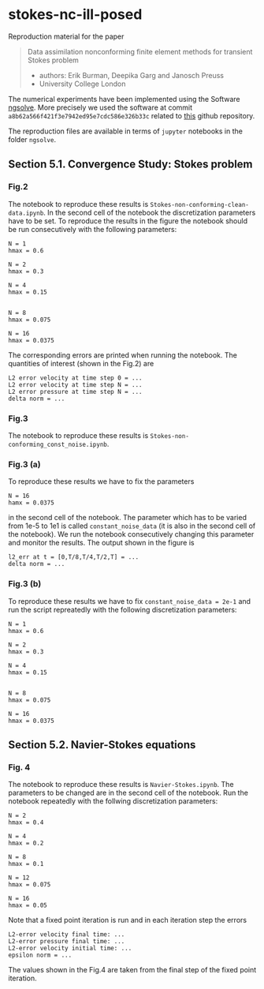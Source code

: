 # stokes-nc-ill-posed
Reproduction material for the paper 
> Data assimilation nonconforming finite element methods for transient Stokes problem 
>
> * authors: Erik Burman, Deepika Garg and Janosch Preuss
> * University College London

The numerical experiments have been implemented using the Software [ngsolve](https://ngsolve.org/). 
More precisely we used the software at commit `a8b62a566f421f3e7942ed95e7cdc586e326b33c` related to [this](https://github.com/NGSolve/ngsolve) github repository.

The reproduction files are available in terms of `jupyter` notebooks in the folder `ngsolve`. 

## Section 5.1. Convergence Study: Stokes problem

### Fig.2 
The notebook to reproduce these results is `Stokes-non-conforming-clean-data.ipynb`. 
In the second cell of the notebook the discretization parameters have to be set. 
To reproduce the results in the figure the notebook should be run consecutively with the following parameters: 

```
N = 1
hmax = 0.6 

N = 2
hmax = 0.3

N = 4
hmax = 0.15


N = 8
hmax = 0.075

N = 16
hmax = 0.0375
``` 
The corresponding errors are printed when running the notebook. The quantities of interest (shown in the Fig.2) are 

```
L2 error velocity at time step 0 = ...
L2 error velocity at time step N = ... 
L2 error pressure at time step N = ...
delta norm = ...
```

### Fig.3
The notebook to reproduce these results is `Stokes-non-conforming_const_noise.ipynb`. 

### Fig.3 (a) 
To reproduce these results we have to fix the parameters 
```
N = 16 
hamx = 0.0375
```
in the second cell of the notebook. The parameter which has to be varied from 1e-5 to 1e1 is called `constant_noise_data` (it is also in the second cell of the notebook). We run the notebook consecutively changing this parameter and monitor the results. The output shown in the figure is 

```
l2_err at t = [0,T/8,T/4,T/2,T] = ...
delta norm = ...
```
### Fig.3 (b)
To reproduce these results we have to fix `constant_noise_data = 2e-1` and run the script repreatedly with the following discretization parameters:

```
N = 1
hmax = 0.6 

N = 2
hmax = 0.3

N = 4
hmax = 0.15


N = 8
hmax = 0.075

N = 16
hmax = 0.0375
``` 

## Section 5.2. Navier-Stokes equations

### Fig. 4
The notebook to reproduce these results is `Navier-Stokes.ipynb`. The parameters to be changed are in the second cell of the notebook. Run the notebook repeatedly with the follwing discretization parameters:

```
N = 2
hmax = 0.4

N = 4
hmax = 0.2

N = 8 
hmax = 0.1

N = 12 
hmax = 0.075

N = 16
hmax = 0.05

```
Note that a fixed point iteration is run and in each iteration step the errors 

```
L2-error velocity final time: ...
L2-error pressure final time: ...
L2-error velocity initial time: ...
epsilon norm = ...
``` 

The values shown in the Fig.4 are taken from the final step of the fixed point iteration. 


 






